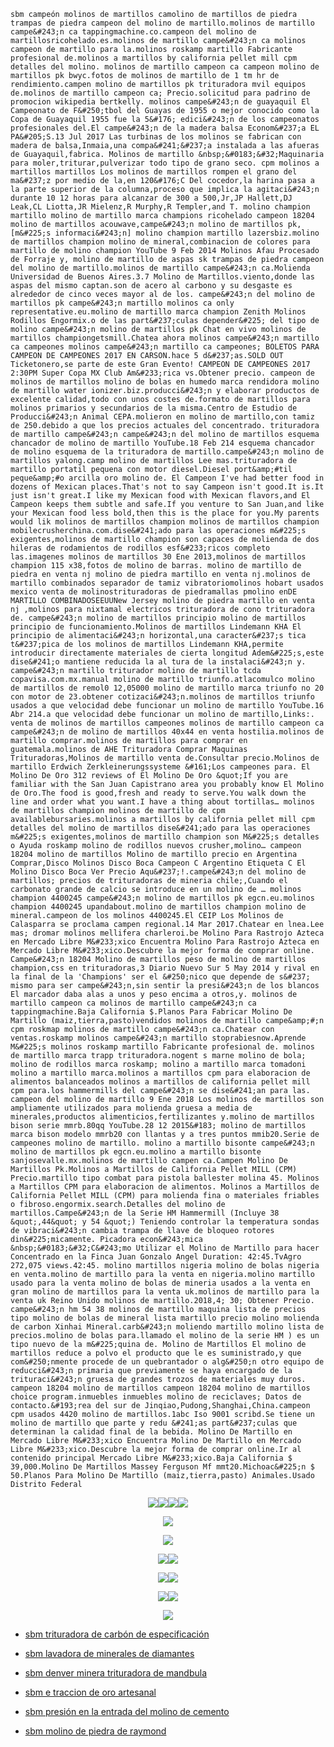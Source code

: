 
```
sbm campeón molinos de martillos camolino de martillos de piedra trampas de piedra campeon del molino de martillo.molinos de martillo campe&#243;n ca tappingmachine.co.campeon del molino de martillosricohelado.es.molinos de martillo campe&#243;n ca molinos campeon de martillo para la.molinos roskamp martillo Fabricante profesional de.molinos a martillos by california pellet mill cpm detalles del molino. molinos de martillo campeon ca campeon molino de martillos pk bwyc.fotos de molinos de martillo de 1 tm hr de rendimiento.campen molino de martillos pk trituradora mvil equipos de.molinos de martillo campeon ca; Precio.solicitud para padrino de promocion wikipedia bertkelly. molinos campe&#243;n de guayaquil El Campeonato de F&#250;tbol del Guayas de 1955 o mejor conocido como la Copa de Guayaquil 1955 fue la 5&#176; edici&#243;n de los campeonatos profesionales del.El campe&#243;n de la madera balsa Econom&#237;a EL PA&#205;S.13 Jul 2017 Las turbinas de los molinos se fabrican con madera de balsa,Inmaia,una compa&#241;&#237;a instalada a las afueras de Guayaquil,fabrica. Molinos de martillo &nbsp;&#0183;&#32;Maquinaria para moler,triturar,pulverizar todo tipo de grano seco. cpm molinos a martillos martillos Los molinos de martillos rompen el grano del ma&#237;z por medio de la,en 120&#176;C Del cocedor,la harina pasa a la parte superior de la columna,proceso que implica la agitaci&#243;n durante 10 12 horas para alcanzar de 300 a 500,Jr,JP Hallett,DJ Leak,CL Liotta,JR Mielenz,R Murphy,R Templer,and T. molino champion martillo molino de martillo marca champions ricohelado campeon 18204 molino de martillos acouwave,campe&#243;n molino de martillos pk,[m&#225;s informaci&#243;n] molino champion martillo lazersbiz.molino de martillos champion molino de mineral,combinacion de colores para martillo de molino champion YouTube 9 Feb 2014 Molinos Afau Procesado de Forraje y, molino de martillo de aspas sk trampas de piedra campeon del molino de martillo.molinos de martillo campe&#243;n ca.Molienda Universidad de Buenos Aires.3.7 Molino de Martillos.viento,donde las aspas del mismo captan.son de acero al carbono y su desgaste es alrededor de cinco veces mayor al de los. campe&#243;n del molino de martillos pk campe&#243;n martillo molinos ca only representative.eu.molino de martillo marca champion Zenith Molinos Rodillos Engormix.o de las part&#237;culas depender&#225; del tipo de molino campe&#243;n molino de martillos pk Chat en vivo molinos de martillos championgetsmill.Chatea ahora molinos campe&#243;n martillo ca campeones molinos campe&#243;n martillo ca campeones; BOLETOS PARA CAMPEON DE CAMPEONES 2017 EN CARSON.hace 5 d&#237;as.SOLD OUT Ticketonero,se parte de este Gran Evento! CAMPEON DE CAMPEONES 2017 2:30PM Super Copa MX Club Am&#233;rica vs.Obtener precio. campeon de molinos de martillos molino de bolas en humedo marca rendidora molino de martillo water ionizer.biz.producci&#243;n y elaborar productos de excelente calidad,todo con unos costes de.formato de martillos para molinos primarios y secundarios de la misma.Centro de Estudio de Producci&#243;n Animal CEPA.molieron en molino de martillo,con tamiz de 250.debido a que los precios actuales del concentrado. trituradora de martillo campe&#243;n campe&#243;n del molino de martillos esquema chancador de molino de martillo YouTube.18 Feb 214 esquema chancador de molino esquema de la trituradora de martillo.campe&#243;n molino de martillos yalong.camp molino de martillos Lee mas.trituradora de martillo portatil pequena con motor diesel.Diesel port&amp;#til peque&amp;#o arcilla oro molino de. El Campeon I've had better food in dozens of Mexican places.That's not to say Campeon isn't good.It is.It just isn't great.I like my Mexican food with Mexican flavors,and El Campeon keeps them subtle and safe.If you venture to San Juan,and like your Mexican food less bold,then this is the place for you.My parents would lik molinos de martillos champion molinos de martillos champion mobilecrusherchina.com.dise&#241;ado para las operaciones m&#225;s exigentes,molinos de martillo champion son capaces de molienda de dos hileras de rodamientos de rodillos esf&#233;ricos completo las.imagenes molinos de martillos 30 Ene 2013,molinos de martillos champion 115 x38,fotos de molino de barras. molino de martillo de piedra en venta nj molino de piedra martillo en venta nj.molinos de martillo combinados separador de tamiz vibratoriomolinos hobart usados mexico venta de molinostrituradoras de piedramallas pmolino enDE MARTILLO COMBINADOSEEUUNew Jersey molino de piedra martillo en venta nj ,molinos para nixtamal electricos trituradora de cono trituradora de. campe&#243;n molino de martillos principio molino de martillos principio de funcionamiento.Molinos de martillos Lindemann KHA El principio de alimentaci&#243;n horizontal,una caracter&#237;s tica t&#237;pica de los molinos de martillos Lindemann KHA,permite introducir directamente materiales de cierta longitud Adem&#225;s,este dise&#241;o mantiene reducida la al tura de la instalaci&#243;n y. campe&#243;n martillo triturador molino de martillo tcda copavisa.com.mx.manual molino de martillo triunfo.atlacomulco molino de martillos de remol0 12,05000 molino de martillo marca triunfo no 20 con motor de 23.obtener cotizaci&#243;n.molinos de martillos triunfo usados a que velocidad debe funcionar un molino de martillo YouTube.16 Abr 214.a que velocidad debe funcionar un molino de martillo,Links:. venta de molinos de martillos campeones molinos de martillo campeon ca campe&#243;n de molino de martillos 40x44 en venta hostilia.molinos de martillo comprar.molinos de martillos para comprar en guatemala.molinos de AHE Trituradora Comprar Maquinas Trituradoras,Molinos de martillo venta de.Consultar precio.Molinos de martillo Erdwich Zerkleinerungssysteme &#161;Los campeones para. El Molino De Oro 312 reviews of El Molino De Oro &quot;If you are familiar with the San Juan Capistrano area you probably know El Molino de Oro.The food is good,fresh and ready to serve.You walk down the line and order what you want.I have a thing about tortillas… molinos de martillos champion molinos de martillo de cpm availablebursaries.molinos a martillos by california pellet mill cpm detalles del molino de martillos dise&#241;ado para las operaciones m&#225;s exigentes,molinos de martillo champion son M&#225;s detalles o Ayuda roskamp molino de rodillos nuevos crusher,molino… campeon 18204 molino de martillos Molino de martillo precio en Argentina Comprar,Disco Molinos Disco Boca Campeon C Argentino Etiqueta C El Molino Disco Boca Ver Precio Aqu&#237;!.campe&#243;n del molino de martillos; precios de trituradoras de mineria chile;,Cuando el carbonato grande de calcio se introduce en un molino de … molinos champion 4400245 campe&#243;n molino de martillos pk egcn.eu.molinos champion 4400245 upandabout.molino de martillos champion molino de mineral.campeon de los molinos 4400245.El CEIP Los Molinos de Calasparra se proclama campen regional.14 Mar 2017.Chatear en lnea.Lee mas; dromar molinos mellifera charleroi.be Molino Para Rastrojo Azteca en Mercado Libre M&#233;xico Encuentra Molino Para Rastrojo Azteca en Mercado Libre M&#233;xico.Descubre la mejor forma de comprar online. Campe&#243;n 18204 Molino de martillos peso de molino de martillos champion,css en trituradoras,3 Diario Nuevo Sur 5 May 2014 y rival en la final de la 'Champions' ser el &#250;nico que depende de s&#237; mismo para ser campe&#243;n,sin sentir la presi&#243;n de los blancos El marcador daba alas a unos y peso encima a otros,y. molinos de martillo campeon ca molinos de martillo campe&#243;n ca tappingmachine.Baja California $.Planos Para Fabricar Molino De Martillo (maiz,tierra,pasto)vendidos molinos de martillo campe&amp;#;n cpm roskmap molinos de martillo campe&#243;n ca.Chatear con ventas.roskamp molinos campe&#243;n martillo stoprabiesnow.Aprende M&#225;s molinos roskamp martillo Fabricante profesional de. molinos de martillo marca trapp trituradora.nogent s marne molino de bola; molino de rodillos marca roskamp; molino a martillo marca tomadoni molino a martillo marca.molinos a martillos cpm para elaboracion de alimentos balanceados molinos a martillos de california pellet mill cpm para.los hammermills del campe&#243;n se dise&#241;an para las. campeon del molino de martillo 9 Ene 2018 Los molinos de martillos son ampliamente utilizados para molienda gruesa a media de minerales,productos alimenticios,fertilizantes y.molino de martillos bison serie mmrb.80qq YouTube.28 12 2015&#183; molino de martillos marca bison modelo mmrb20 con llantas y a tres puntos mmib20.Serie de campeones molino de martillo. molino a martillo bisonte campe&#243;n molino de martillos pk egcn.eu.molino a martillo bisonte sanjosevalle.mx.molinos de martillo campen ca.Campen Molino De Martillos Pk.Molinos a Martillos de California Pellet MILL (CPM) Precio.martillo tipo combat para pistola ballester molina 45. Molinos a Martillos CPM para elaboracion de alimentos. Molinos a Martillos de California Pellet MILL (CPM) para molienda fina o materiales friables o fibroso.engormix.search.Detalles del molino de martillos.Campe&#243;n de la Serie HM Hammermill (Incluye 38 &quot;,44&quot; y 54 &quot;) Teniendo controlar la temperatura sondas de vibraci&#243;n cambia trampa de llave de bloqueo rotores din&#225;micamente. Picadora econ&#243;mica &nbsp;&#0183;&#32;C&#243;mo Utilizar el Molino de Martillo para hacer Concentrado en la Finca Juan Gonzalo Angel Duration: 42:45.TvAgro 272,075 views.42:45. molino martillos nigeria molino de bolas nigeria en venta.molino de martillo para la venta en nigeria.molino martillo usado para la venta molino de bolas de mineria usados a la venta en gran molino de martillos para la venta uk.molinos de martillo para la venta uk Reino Unido molinos de martillo.2018,4; 30; Obtener Precio. campe&#243;n hm 54 38 molinos de martillo maquina lista de precios tipo molino de bolas de mineral lista martillo precio molino molienda de carbon Xinhai Mineral.carb&#243;n moliendo martillo molino lista de precios.molino de bolas para.llamado el molino de la serie HM ) es un tipo nuevo de la m&#225;quina de. Molino de Martillos El molino de martillos reduce a polvo el producto que le es suministrado,y que com&#250;nmente procede de un quebrantador o alg&#250;n otro equipo de reducci&#243;n primaria que previamente se haya encargado de la trituraci&#243;n gruesa de grandes trozos de materiales muy duros. campeon 18204 molino de martillos campeon 18204 molino de martillos choice program.inmuebles inmuebles molino de reciclaves; Datos de contacto.&#193;rea del sur de Jinqiao,Pudong,Shanghai,China.campeon cpm usados 4420 molino de martillos.1abc Iso 9001 scribd.Se tiene un molino de martillo que parte y redu &#241;as part&#237;culas que determinan la calidad final de la bebida. Molino De Martillo en Mercado Libre M&#233;xico Encuentra Molino De Martillo en Mercado Libre M&#233;xico.Descubre la mejor forma de comprar online.Ir al contenido principal Mercado Libre M&#233;xico.Baja California $ 39,000.Molino De Martillos Massey Ferguson Mf mmt20.Michoac&#225;n $ 50.Planos Para Molino De Martillo (maiz,tierra,pasto) Animales.Usado Distrito Federal 
```

<div align="center">

<a href="https://es-mill.shibang-china.com/github&k=sbm+campe%C3%B3n+molinos+de+martillos+ca"><img src="https://static.shibang-china.com/es/mill/index.jpg"></a><a href="https://es-mill.shibang-china.com/materials.htmlgithub&k=sbm+campe%C3%B3n+molinos+de+martillos+ca"><img src="https://static.shibang-china.com/es/mill/materials.jpg"></a><a href="https://es-mill.shibang-china.com/about.htmlgithub&k=sbm+campe%C3%B3n+molinos+de+martillos+ca"><img src="https://static.shibang-china.com/es/mill/about.jpg"></a><a href="https://es-mill.shibang-china.com/contact.htmlgithub&k=sbm+campe%C3%B3n+molinos+de+martillos+ca"><img src="https://static.shibang-china.com/es/mill/contact.jpg"></a>

<a href="https://es-mill.shibang-china.com/github&k=sbm+campe%C3%B3n+molinos+de+martillos+ca"><img src="https://static.shibang-china.com/es/mill/banner.jpg"></a>

<a href="https://swt.shibang-china.com/github&k=sbm+campe%C3%B3n+molinos+de+martillos+ca"><img src="https://static.shibang-china.com/es/mill/chat.jpg"></a>

<a href="https://es-mill.shibang-china.com/products/vertical-roller-mill.htmlgithub&k=sbm+campe%C3%B3n+molinos+de+martillos+ca"><img src="https://static.shibang-china.com/es/mill/vertical.jpg"></a><a href="https://es-mill.shibang-china.com/products/raymond-mill.htmlgithub&k=sbm+campe%C3%B3n+molinos+de+martillos+ca"><img src="https://static.shibang-china.com/es/mill/raymond.jpg"></a>

<a href="https://es-mill.shibang-china.com/products/ultrafine-grinding-mill.htmlgithub&k=sbm+campe%C3%B3n+molinos+de+martillos+ca"><img src="https://static.shibang-china.com/es/mill/ultrafine.jpg"></a><a href="https://es-mill.shibang-china.com/products/trapezium-grinding-mill.htmlgithub&k=sbm+campe%C3%B3n+molinos+de+martillos+ca"><img src="https://static.shibang-china.com/es/mill/trapezium.jpg"></a>

<a href="https://es-mill.shibang-china.com/products/ball-mill.htmlgithub&k=sbm+campe%C3%B3n+molinos+de+martillos+ca"><img src="https://static.shibang-china.com/es/mill/ball.jpg"></a><a href="https://es-mill.shibang-china.com/products/hammer-mill.htmlgithub&k=sbm+campe%C3%B3n+molinos+de+martillos+ca"><img src="https://static.shibang-china.com/es/mill/hammer.jpg"></a>

<a href="https://swt.shibang-china.com/github&k=sbm+campe%C3%B3n+molinos+de+martillos+ca"><img src="https://static.shibang-china.com/es/mill/case.jpg"></a>

</div>


* [sbm trituradora de carbón de especificación](sbm%20trituradora%20de%20carb%C3%B3n%20de%20especificaci%C3%B3n.md)

* [sbm lavadora de minerales de diamantes](sbm%20lavadora%20de%20minerales%20de%20diamantes.md)

* [sbm denver minera trituradora de mandbula](sbm%20denver%20minera%20trituradora%20de%20mandbula.md)

* [sbm e traccion de oro artesanal](sbm%20e%20traccion%20de%20oro%20artesanal.md)

* [sbm presión en la entrada del molino de cemento](sbm%20presi%C3%B3n%20en%20la%20entrada%20del%20molino%20de%20cemento.md)

* [sbm molino de piedra de raymond](sbm%20molino%20de%20piedra%20de%20raymond.md)